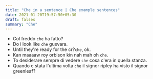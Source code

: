 ```yaml
---
title: "Che in a sentence | Che example sentences"
date: 2021-01-20T19:57:50+05:30
draft: falses
summary: "Che"
---
```

- Col freddo `che` ha fatto?
- Do i look like `che` guevara.
- Until they're ready for the cr?`che`, ok.
- Kan maaaaw roy orbison kin nah mah oh `che`.
- To desiderare sempre di vedere `che` cosa c'era in quella stanza.
- Quando e stata l'ultima volta `che` il signor ripley ha visto il signor greenleaf?
                 
